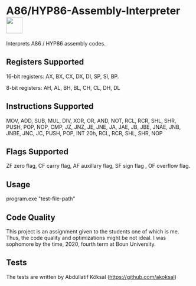# A86/HYP86-Assembly-Interpreter <img src="https://user-images.githubusercontent.com/37745467/113457878-a5b30c00-9419-11eb-9f75-3b0126ac31a6.png" width="44">
Interprets A86 / HYP86 assembly codes.

## Registers Supported
16-bit registers: AX, BX, CX, DX, DI, SP, SI, BP.

8-bit registers:  AH, AL, BH, BL, CH, CL, DH, DL

## Instructions Supported
MOV, ADD, SUB, MUL, DIV, XOR, OR, AND, NOT, RCL, RCR, SHL, SHR, PUSH, POP, NOP, CMP, JZ, JNZ, JE, JNE, JA, JAE, JB, JBE, JNAE, JNB, JNBE, JNC, JC, PUSH, POP, INT	20h, RCL, RCR, SHL, SHR, NOP

## Flags Supported
ZF zero flag, CF carry flag, AF auxillary flag, SF sign flag , OF overflow flag.

## Usage
program.exe "test-file-path"

## Code Quality
This project is an assignment given to the students one of which is me. Thus, the code quality and optimizations might be not ideal. I was sophomore by the time, 2020, fourth term at Boun University.

## Tests
The tests are written by Abdüllatif Köksal (https://github.com/akoksal)
